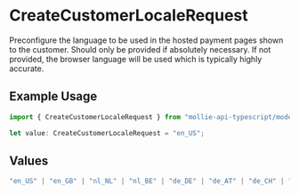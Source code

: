 # CreateCustomerLocaleRequest

Preconfigure the language to be used in the hosted payment pages shown to the customer. Should only be provided if
absolutely necessary. If not provided, the browser language will be used which is typically highly accurate.

## Example Usage

```typescript
import { CreateCustomerLocaleRequest } from "mollie-api-typescript/models/operations";

let value: CreateCustomerLocaleRequest = "en_US";
```

## Values

```typescript
"en_US" | "en_GB" | "nl_NL" | "nl_BE" | "de_DE" | "de_AT" | "de_CH" | "fr_FR" | "fr_BE" | "es_ES" | "ca_ES" | "pt_PT" | "it_IT" | "nb_NO" | "sv_SE" | "fi_FI" | "da_DK" | "is_IS" | "hu_HU" | "pl_PL" | "lv_LV" | "lt_LT"
```